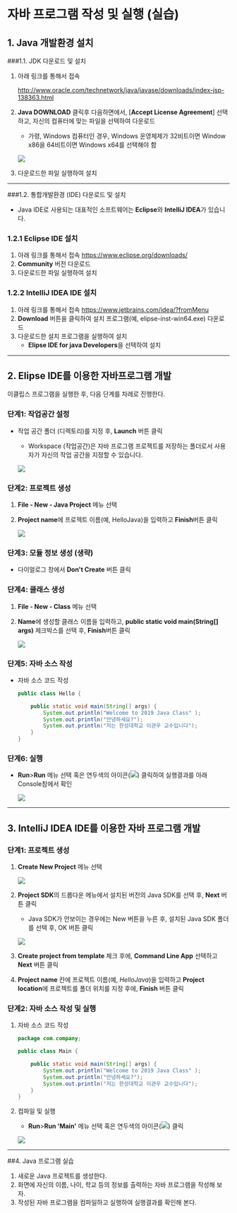 # 자바 프로그램 작성 및 실행 (실습)

## 1.	Java 개발환경 설치
###1.1.	JDK 다운로드 및 설치
1.	아래 링크를 통해서 접속

	http://www.oracle.com/technetwork/java/javase/downloads/index-jsp-138363.html

2. **Java DOWNLOAD** 클릭후 다음하면에서, [**Accept License Agreement**] 선택하고, 자신의 컴퓨터에 맞는 파일을 선택하여 다운로드
	- 가령, Windows 컴퓨터인 경우, Windows 운영체제가 32비트이면 Window x86을 64비트이면 Windows x64를 선택해야 함

	![](figure/license-agreement.png)
	
3. 다운로드한 파일 실행하여 설치

---
###1.2. 통합개발환경 (IDE) 다운로드 및 설치
- Java IDE로 사용되는 대표적인 소프트웨어는 **Eclipse**와 **IntelliJ IDEA**가 있습니다.

### 1.2.1 Eclipse IDE 설치
1. 아래 링크를 통해서 접속
	https://www.eclipse.org/downloads/
2. **Community** 버전 다운로드
3. 다운로드한 파일 실행하여 설치


### 1.2.2 IntelliJ IDEA IDE 설치
1. 아래 링크를 통해서 접속
	https://www.jetbrains.com/idea/?fromMenu
2. **Download** 버튼을 클릭하여 설치 프로그램(예, elipse-inst-win64.exe) 다운로드
3. 다운로드한 설치 프로그램을 실행하여 설치
	- 	**Elipse IDE for java Developers**을 선택하여 설치

---
## 2. Elipse IDE를 이용한 자바프로그램 개발
이클립스 프로그램을 실행한 후, 다음 단계를 차례로 진행한다.

### 단계1: 작업공간 설정
- 작업 공간 폴더 (디렉토리)를 지정 후, **Launch** 버튼 클릭
	- Workspace (작업공간)은 자바 프로그램 프로젝트를 저장하는 폴더로서 사용자가 자신의 작업 공간을 지정할 수 있습니다.
	
	![](figure/workspace-select.JPG)
	
### 단계2: 프로젝트 생성
1. **File - New - Java Project** 메뉴 선택
2. **Project name**에 프로젝트 이름(예, HelloJava)을 입력하고 **Finish**버튼 클릭

	![](figure/create-project.JPG)

### 단계3: 모듈 정보 생성 (생략)
- 다이얼로그 창에서 **Don't Create** 버튼 클릭

### 단계4: 클래스 생성
1.  **File - New - Class** 메뉴 선택
2. **Name**에 생성할 클래스 이름을 입력하고, **public static void main(String[] args)** 체크박스를 선택 후, **Finish**버튼 클릭

	![](figure/create-class.JPG)

### 단계5: 자바 소스 작성
- 자바 소스 코드 작성

	```java	
	public class Hello {
	
	    public static void main(String[] args) {
	        System.out.println("Welcome to 2019 Java Class" );
	        System.out.println("안녕하세요?");
	        System.out.println("저는 한성대학교 이관우 교수입니다");
	    }
	}
	
	```
	
### 단계6: 실행

- **Run**>**Run** 메뉴 선택 혹은 연두색의 아이콘(![](figure/run1.jpg)) 클릭하여 실행결과를 아래 Console참에서 확인

	![](figure/run-result.JPG)
		
---
## 3. IntelliJ IDEA IDE를 이용한 자바 프로그램 개발
### 단계1: 프로젝트 생성
1. **Create New Project** 메뉴 선택

	![](https://www.jetbrains.com/help/img/idea/2018.3/welcome_screen.png)
	
2. **Project SDK**의 드롭다운 메뉴에서 설치된 버전의 Java SDK를 선택 후, **Next** 버튼 클릭
	- Java SDK가 안보이는 경우에는 New 버튼을 누른 후, 설치된 Java SDK 폴더를 선택 후, OK 버튼 클릭

	![](https://www.tutorialspoint.com/intellij_idea/images/java_project.jpg)
3. **Create project from template** 체크 후에, **Command Line App** 선택하고 **Next** 버튼 클릭

4. **Project name** 칸에 프로젝트 이름(예, *HelloJava*)을 입력하고 **Project location**에 프로젝트를 폴더 위치를 지정 후에, **Finish** 버튼 클릭

### 단계2: 자바 소스 작성 및 실행
1. 자바 소스 코드 작성

	```java
	package com.company;
	
	public class Main {
	
	    public static void main(String[] args) {
	        System.out.println("Welcome to 2019 Java Class" );
	        System.out.println("안녕하세요?");
	        System.out.println("저는 한성대학교 이관우 교수입니다");
	    }
	}
	
	```
2. 컴파일 및 실행
	- **Run**>**Run 'Main'** 메뉴 선택 혹은 연두색의 아이콘(![](figure/run.png)) 클릭

	![](figure/first-app.png)
	
---
##4. Java 프로그램 실습
1. 새로운 Java 프로젝트를 생성한다.
2. 화면에 자신의 이름, 나이, 학교 등의 정보를 출력하는 자바 프로그램을 작성해 보자.
3. 작성된 자바 프로그램을 컴파일하고 실행하여 실행결과를 확인해 본다.

